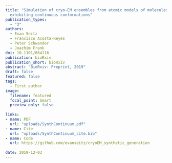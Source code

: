 ```yaml
---
title: "Simulation of cryo-EM ensembles from atomic models of molecules
  exhibiting continuous conformations"
publication_types:
  - "3"
authors:
  - Evan Seitz
  - Francisco Acosta-Reyes
  - Peter Schwander
  - Joachim Frank
doi: 10.1101/864116
publication: bioRxiv
publication_short: bioRxiv
abstract: "BioRxiv: Preprint, 2019"
draft: false
featured: false
tags:
  - First author
image:
  filename: featured
  focal_point: Smart
  preview_only: false
  
links:
- name: PDF
  url: "uploads/SynthContinuum.pdf"
- name: Cite
  url: "uploads/SynthContinuum_cite.bib"
- name: Code
  url: https://github.com/evanseitz/cryoEM_synthetic_generation
  
date: 2019-12-03
---
```

